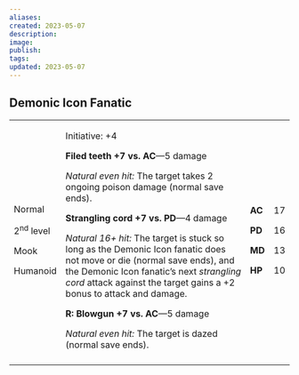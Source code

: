 ```yaml
---
aliases: 
created: 2023-05-07
description: 
image: 
publish: 
tags: 
updated: 2023-05-07
---
```


## Demonic Icon Fanatic

<table>
<colgroup>
<col style="width: 16%" />
<col style="width: 72%" />
<col style="width: 5%" />
<col style="width: 5%" />
</colgroup>
<tbody>
<tr class="odd">
<td><p>Normal</p>
<p>2<sup>nd</sup> level</p>
<p>Mook</p>
<p>Humanoid</p></td>
<td><p>Initiative: +4</p>
<p><strong>Filed teeth +7 vs. AC</strong>—5 damage</p>
<p><em>Natural even hit:</em> The target takes 2 ongoing poison damage
(normal save ends).</p>
<p><strong>Strangling cord +7 vs. PD</strong>—4 damage</p>
<p><em>Natural 16+ hit:</em> The target is stuck so long as the Demonic
Icon fanatic does not move or die (normal save ends), and the Demonic
Icon fanatic’s next <em>strangling cord</em> attack against the target
gains a +2 bonus to attack and damage.</p>
<p><strong>R: Blowgun +7 vs. AC</strong>—5 damage</p>
<p><em>Natural even hit:</em> The target is dazed (normal save
ends).</p></td>
<td><p><strong>AC</strong></p>
<p><strong>PD</strong></p>
<p><strong>MD</strong></p>
<p><strong>HP</strong></p></td>
<td><p>17</p>
<p>16</p>
<p>13</p>
<p>10</p></td>
</tr>
<tr class="even">
<td></td>
<td></td>
<td></td>
<td></td>
</tr>
</tbody>
</table>

